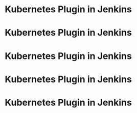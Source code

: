 # Kubernetes Plugin in Jenkins
# Kubernetes Plugin in Jenkins
# Kubernetes Plugin in Jenkins
# Kubernetes Plugin in Jenkins
# Kubernetes Plugin in Jenkins
